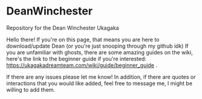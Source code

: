 # DeanWinchester
Repository for the Dean Winchester Ukagaka

Hello there! If you're on this page, that means you are here to download/update Dean (or you're just snooping through my github idk) If you are unfamiliar with ghosts, there are some amazing guides on the wiki, here's the link to the beginner guide if you're interested: https://ukagakadreamteam.com/wiki/guide/beginner_guide .

If there are any issues please let me know! In addition, if there are quotes or interactions that you would like added, feel free to message me, I might be willing to add them. 
